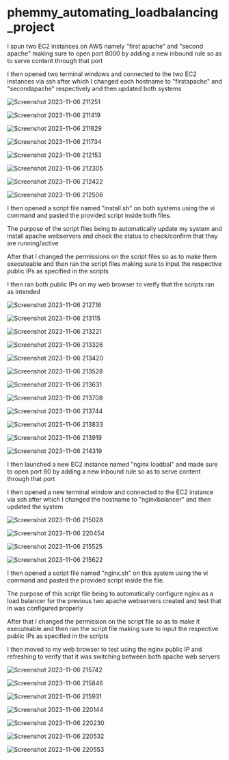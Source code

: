 # phemmy_automating_loadbalancing_project

I spun two EC2 instances on AWS namely "first apache" and "second apache" making sure to open port 8000 by adding a new inbound rule so as to serve content through that port

I then opened two terminal windows and connected to the two EC2 instances via ssh after which I changed each hostname to "firstapache" and "secondapache" respectively and then updated both systems

![Screenshot 2023-11-06 211251](https://github.com/FemiDare/phemmy_automating_loadbalancing_project/assets/140294606/2183d3f5-35b0-4471-8fd3-4e9f78e420cd)

![Screenshot 2023-11-06 211419](https://github.com/FemiDare/phemmy_automating_loadbalancing_project/assets/140294606/b14995a5-de7b-465c-adbc-23c35f239a81)

![Screenshot 2023-11-06 211629](https://github.com/FemiDare/phemmy_automating_loadbalancing_project/assets/140294606/d2a408f2-d5a3-4ca1-a264-bfccfead1abc)

![Screenshot 2023-11-06 211734](https://github.com/FemiDare/phemmy_automating_loadbalancing_project/assets/140294606/a066c016-04f3-47bf-be11-5fdc03e854eb)

![Screenshot 2023-11-06 212153](https://github.com/FemiDare/phemmy_automating_loadbalancing_project/assets/140294606/c107490c-9061-4728-acc5-f27772f25772)

![Screenshot 2023-11-06 212305](https://github.com/FemiDare/phemmy_automating_loadbalancing_project/assets/140294606/554e2ea2-f7cd-4759-8f80-83eb6fb0001d)

![Screenshot 2023-11-06 212422](https://github.com/FemiDare/phemmy_automating_loadbalancing_project/assets/140294606/2fb3cbe2-12a6-4c39-976b-efce532b2348)

![Screenshot 2023-11-06 212506](https://github.com/FemiDare/phemmy_automating_loadbalancing_project/assets/140294606/19cf5a70-6f91-4c44-b70e-211278d1f386)

I then opened a script file named "install.sh" on both systems using the vi command and pasted the provided script inside both files. 

The purpose of the script files being to automatically update my system and install apache webservers and check the status to check/confirm that they are running/active

After that I changed the permissions on the script files so as to make them executeable and then ran the script files making sure to input the respective public IPs as specified in the scripts

I then ran both public IPs on my web browser to verify that the scripts ran as intended

![Screenshot 2023-11-06 212716](https://github.com/FemiDare/phemmy_automating_loadbalancing_project/assets/140294606/4277c8e0-8b07-42e4-a5f0-a270938db8d1)

![Screenshot 2023-11-06 213115](https://github.com/FemiDare/phemmy_automating_loadbalancing_project/assets/140294606/3a94aa88-8cb4-4e2a-a0a0-72c4bc0f3d25)

![Screenshot 2023-11-06 213221](https://github.com/FemiDare/phemmy_automating_loadbalancing_project/assets/140294606/b254df11-211e-4a0d-95e3-b6e21e33e65b)

![Screenshot 2023-11-06 213326](https://github.com/FemiDare/phemmy_automating_loadbalancing_project/assets/140294606/ded2af19-87e1-4113-89ca-11a47e7b5f5d)

![Screenshot 2023-11-06 213420](https://github.com/FemiDare/phemmy_automating_loadbalancing_project/assets/140294606/c874a5a0-4f84-4e31-94f9-55f497907f62)

![Screenshot 2023-11-06 213528](https://github.com/FemiDare/phemmy_automating_loadbalancing_project/assets/140294606/7fc228c3-faaa-46c9-82aa-e01abb441816)

![Screenshot 2023-11-06 213631](https://github.com/FemiDare/phemmy_automating_loadbalancing_project/assets/140294606/47caba38-500a-4094-9522-9869202cbe30)

![Screenshot 2023-11-06 213708](https://github.com/FemiDare/phemmy_automating_loadbalancing_project/assets/140294606/2710a22a-b9b2-4317-bb62-92bb13a674fa)

![Screenshot 2023-11-06 213744](https://github.com/FemiDare/phemmy_automating_loadbalancing_project/assets/140294606/acd262ea-652c-420b-9da6-49fde641b92b)

![Screenshot 2023-11-06 213833](https://github.com/FemiDare/phemmy_automating_loadbalancing_project/assets/140294606/18b9b0ce-06ae-4912-b542-38cb98c2367b)

![Screenshot 2023-11-06 213919](https://github.com/FemiDare/phemmy_automating_loadbalancing_project/assets/140294606/c6eac6de-e0e9-4478-9d77-14ef0c394cef)

![Screenshot 2023-11-06 214319](https://github.com/FemiDare/phemmy_automating_loadbalancing_project/assets/140294606/5e517213-edcf-41f3-a424-242dd78ce113)

I then launched a new EC2 instance named "nginx loadbal" and made sure to open port 80 by adding a new inbound rule so as to serve content through that port

I then opened a new terminal window and connected to the EC2 instance via ssh after which I changed the hostname to "nginxbalancer" and then updated the system

![Screenshot 2023-11-06 215028](https://github.com/FemiDare/phemmy_automating_loadbalancing_project/assets/140294606/be2d09b5-4706-493c-94fe-45ea21eaa9d8)

![Screenshot 2023-11-06 220454](https://github.com/FemiDare/phemmy_automating_loadbalancing_project/assets/140294606/b75a4e43-5593-4a02-973f-0259c66ea813)

![Screenshot 2023-11-06 215525](https://github.com/FemiDare/phemmy_automating_loadbalancing_project/assets/140294606/661cc6b4-e1fd-4371-b64b-20deb97e6122)

![Screenshot 2023-11-06 215622](https://github.com/FemiDare/phemmy_automating_loadbalancing_project/assets/140294606/db1f14d3-3223-46d2-8c4c-ee448d72011b)

I then opened a script file named "nginx.sh" on this system using the vi command and pasted the provided script inside the file.

The purpose of this script file being to automatically configure nginx as a load balancer for the previous two apache webservers created and test that in was configured properly

After that I changed the permission on the script file so as to make it executeable and then ran the script file making sure to input the respective public IPs as specified in the scripts

I then moved to my web browser to test using the nginx public IP and refreshing to verify that it was switching between both apache web servers

![Screenshot 2023-11-06 215742](https://github.com/FemiDare/phemmy_automating_loadbalancing_project/assets/140294606/fcfaf6a5-bc0c-40b8-b379-19d8f1fdbd73)

![Screenshot 2023-11-06 215846](https://github.com/FemiDare/phemmy_automating_loadbalancing_project/assets/140294606/6857baa8-118b-4a9a-8ad3-ffbe5e34b326)

![Screenshot 2023-11-06 215931](https://github.com/FemiDare/phemmy_automating_loadbalancing_project/assets/140294606/de17ba23-e5b4-418f-b5bf-e784d294775b)

![Screenshot 2023-11-06 220144](https://github.com/FemiDare/phemmy_automating_loadbalancing_project/assets/140294606/b4f07191-cf4c-44b3-a571-4595fc97e73e)

![Screenshot 2023-11-06 220230](https://github.com/FemiDare/phemmy_automating_loadbalancing_project/assets/140294606/44d08c52-ade3-46fc-a22a-d56d3ff52b96)

![Screenshot 2023-11-06 220532](https://github.com/FemiDare/phemmy_automating_loadbalancing_project/assets/140294606/3524e3ec-6a97-4871-8f85-551888a7d9ee)

![Screenshot 2023-11-06 220553](https://github.com/FemiDare/phemmy_automating_loadbalancing_project/assets/140294606/a0dfdcdf-baa5-4e9a-8623-9200f4caa98a)
